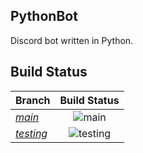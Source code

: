 ## PythonBot
Discord bot written in Python.


## Build Status
|**Branch**|**Build Status**|
|:---------|:----------------:|
|*[main](https://github.com/MC-Raptors-Who-Code/PythonBot/tree/main)*|![main](https://github.com/MC-Raptors-Who-Code/PythonBot/workflows/main/badge.svg)|
|*[testing](https://github.com/MC-Raptors-Who-Code/PythonBot/tree/testing)*|![testing](https://github.com/MC-Raptors-Who-Code/PythonBot/workflows/testing/badge.svg?branch=testing)|
